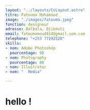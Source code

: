```yaml
---
layout: "../layouts/CvLayout.astro"
titre: Fatouma Mahamoud
image: "./images/fatouma.jpeg"
fonction: designeur
adresse: Balbala, Djibouti
email: fatoumamoud414@gmail.com.com
telephone: "+253 77292528"
skills:
- nom: Adobe Photoshop
  pourcentage: 90
- nom: Photography
  pourcentage: 80
- nom: Illustrator
- nom: "  Media"

---
```

# hello !